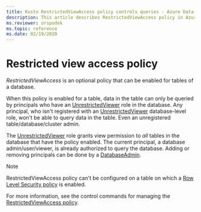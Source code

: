 ```yaml
---
title: Kusto RestrictedViewAccess policy controls queries - Azure Data Explorer
description: This article describes RestrictedViewAccess policy in Azure Data Explorer.
ms.reviewer: orspodek
ms.topic: reference
ms.date: 02/19/2020
---
```

# Restricted view access policy

*RestrictedViewAccess* is an optional policy that can be enabled for tables of a database.

When this policy is enabled for a table, data in the table can only be queried by principals who have an [UnrestrictedViewer](../management/access-control/role-based-authorization.md) role in the database.
Any principal,  who isn't registered with an [UnrestrictedViewer](../management/access-control/role-based-authorization.md) database-level role, won't be able to query data in the table. Even an unregistered table/database/cluster admin.

The [UnrestrictedViewer](../management/access-control/role-based-authorization.md) role grants view permission to *all* tables in the database that have the policy enabled.
The current principal, a database admin/user/viewer, is already authorized to query the database. 
Adding or removing principals can be done by a [DatabaseAdmin](../management/access-control/role-based-authorization.md).

> [!NOTE]
> RestrictedViewAccess policy can't be configured on a table on which a [Row Level Security policy](./rowlevelsecuritypolicy.md) is enabled.

For more information, see the control commands for managing the [RestrictedViewAccess policy](./show-table-restricted-view-access-policy-command.md).